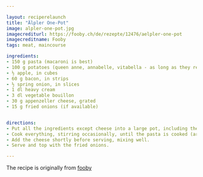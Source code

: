 ```yaml
---

layout: reciperelaunch
title: "Älpler One-Pot"
image: alpler-one-pot.jpg
imagecrediturl: https://fooby.ch/de/rezepte/12476/aelpler-one-pot
imagecreditname: Fooby
tags: meat, maincourse

ingredients:
- 150 g pasta (macaroni is best)
- 100 g potatoes (queen anne, annabelle, vitabella - as long as they retain their shape), in cubes
- ½ apple, in cubes
- 60 g bacon, in strips
- ½ spring onion, in slices
- 1 dl heavy cream
- 3 dl vegetable bouillon
- 30 g appenzeller cheese, grated
- 15 g fried onions (if available)


directions:
- Put all the ingredients except cheese into a large pot, including the bouillon.
- Cook everything, stirring occasionally, until the pasta is cooked (around 8 minutes).
- Add the cheese shortly before serving, mixing well.
- Serve and top with the fried onions.

---
```


The recipe is originally from [fooby](https://fooby.ch/de/rezepte/12476/aelpler-one-pot)
